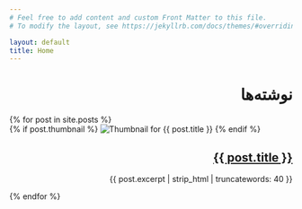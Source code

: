 ```yaml
---
# Feel free to add content and custom Front Matter to this file.
# To modify the layout, see https://jekyllrb.com/docs/themes/#overriding-theme-defaults

layout: default
title: Home
---
```


<h1 style="text-align: right;">نوشته‌ها</h1>

<div class="post-list">
  {% for post in site.posts %}
    <div class="post-preview">
      {% if post.thumbnail %}
        <img src="{{ post.thumbnail | relative_url }}" alt="Thumbnail for {{ post.title }}">
      {% endif %}
      <div class="post-content">
        <h2 style="text-align: right;"><a href="{{ post.url | relative_url }}">{{ post.title }}</a></h2>
        <p style="text-align: right;">{{ post.excerpt | strip_html | truncatewords: 40 }}</p>
      </div>
    </div>
    <!-- <div class="post-preview">
      {% if post.thumbnail %}
        <img src="{{ post.image }}" alt="post image" class="post-image">
      {% endif %}
      <div class="post-text">
        <h2><a href="{{ post.url }}">{{ post.title }}</a></h2>
        <p>{{ post.excerpt }}</p>
      </div>
    </div> -->
  {% endfor %}
</div>